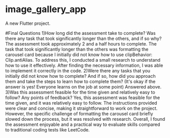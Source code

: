 # image_gallery_app

A new Flutter project.

#Final Questions
1)How long did the assessment take to complete? Was there any task that took significantly longer than the others, and if so why?
The assessment took approximately 2 and a half hours to complete. The task that took significantly longer than the others was formatting the carousel card because I initially did not know how to use clipBehavior: Clip.antiAlias. To address this, I conducted a small research to understand how to use it effectively. After finding the necessary information, I was able to implement it correctly in the code.
2)Were there any tasks that you initially did not know how to complete? And if so, how did you approach them and take the steps to learn how to complete them? (It's okay if the answer is yes! Everyone learns on the job at some point)
Answered above. 
3)Was this assessment feasible for the time given and relatively easy to follow? Any points of feedback?
Yes, this assessment was feasible for the time given, and it was relatively easy to follow. The instructions provided were clear and concise, making it straightforward to work on the project. However, the specific challenge of formatting the carousel card briefly slowed down the process, but it was resolved with research. Overall, I found the assessment enjoyable and a practical way to evaluate skills compared to traditional coding tests like LeetCode.
